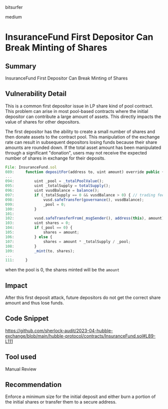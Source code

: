bitsurfer

medium

# InsuranceFund First Depositor Can Break Minting of Shares

## Summary

InsuranceFund First Depositor Can Break Minting of Shares

## Vulnerability Detail

This is a common first depositor issue in LP share kind of pool contract. This problem can arise in most pool-based contracts where the initial depositor can contribute a large amount of assets. This directly impacts the value of shares for other depositors.

The first depositor has the ability to create a small number of shares and then donate assets to the contract pool. This manipulation of the exchange rate can result in subsequent depositors losing funds because their share amounts are rounded down. If the total asset amount has been manipulated through a significant "donation", users may not receive the expected number of shares in exchange for their deposits.

```js
File: InsuranceFund.sol
089:     function depositFor(address to, uint amount) override public {
...
094:         uint _pool = _totalPoolValue();
095:         uint _totalSupply = totalSupply();
096:         uint vusdBalance = balance();
097:         if (_totalSupply == 0 && vusdBalance > 0) { // trading fee accumulated while there were no IF LPs
098:             vusd.safeTransfer(governance(), vusdBalance);
099:             _pool = 0;
100:         }
101:
102:         vusd.safeTransferFrom(_msgSender(), address(this), amount);
103:         uint shares = 0;
104:         if (_pool == 0) {
105:             shares = amount;
106:         } else {
107:             shares = amount * _totalSupply / _pool;
108:         }
109:         _mint(to, shares);
...
111:     }
```

when the pool is 0, the shares minted will be the `amount`

## Impact

After this first deposit attack, future depositors do not get the correct share amount and thus lose funds.

## Code Snippet

https://github.com/sherlock-audit/2023-04-hubble-exchange/blob/main/hubble-protocol/contracts/InsuranceFund.sol#L89-L111

## Tool used

Manual Review

## Recommendation

Enforce a minimum size for the initial deposit and either burn a portion of the initial shares or transfer them to a secure address.
